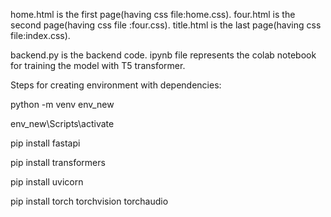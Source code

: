 home.html is the first page(having css file:home.css).
four.html is the second page(having css file :four.css).
title.html is the last page(having css file:index.css).


backend.py is the backend code.
ipynb file represents the colab notebook for training the model with T5 transformer.

Steps for creating environment with dependencies:

python -m venv env_new

env_new\Scripts\activate

pip install fastapi

pip install transformers

pip install uvicorn

pip install torch torchvision torchaudio

